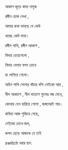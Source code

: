 আকাশ জুড়ে কাব্য নামুক

রঙ্গীন হোক লেখা ,

আমার  কথা ভাবছে যে কেউ 

খাচ্ছে কেউ মাথা। 

রঙ্গীন পাখি, রঙ্গীন আকাশ ,

বিদায় চেয়েগেলো ,

বিদায় বেলায় স্বপন চোখে 

রং লাগিয়ে গেলো।

অচিন পাখি সোনার খাঁচায় বন্দি নেইকো আর ,

নীল আকাশে , নীল বাতাসে ফুলের গন্ধ মেখে,

কোথায় যেন হারিয়ে গেলো , জঙ্গলেরই পার।  

কবিতা আজ শুকিয়ে গেছে,

নেইকো চোখে জল, 

কলম ছেড়ে আজকে যে তাই 

switch ধরার ছল.
